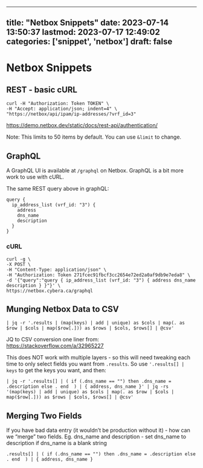 
---
title: "Netbox Snippets"
date: 2023-07-14 13:50:37
lastmod: 2023-07-17 12:49:02
categories: ['snippet', 'netbox']
draft: false
---


# Netbox Snippets
## REST - basic cURL
```
curl -H "Authorization: Token TOKEN" \
-H "Accept: application/json; indent=4" \
"https://netbox/api/ipam/ip-addresses/?vrf_id=3"
```

https://demo.netbox.dev/static/docs/rest-api/authentication/

Note: This limits to 50 items by default. You can use `&limit` to change.

## GraphQL

A GraphQL UI is available at `/graphql` on Netbox. GraphQL is a bit more work to use with cURL.

The same REST query above in graphQL:

```
query {
  ip_address_list (vrf_id: "3") {
    address
    dns_name
    description
  }
}
```

### cURL
```
curl -g \
-X POST \
-H "Content-Type: application/json" \
-H "Authorization: Token 271fcec91fbcf3cc2654e72ed2a0af9db9e7eda8" \
-d '{"query":"query { ip_address_list (vrf_id: "3") { address dns_name description } }"}' \
https://netbox.cybera.ca/graphql
```

## Munging Netbox Data to CSV

```
| jq -r '.results | (map(keys) | add | unique) as $cols | map(. as $row | $cols | map($row[.])) as $rows | $cols, $rows[] | @csv'
```

JQ to CSV conversion one liner from: https://stackoverflow.com/a/32965227

This does NOT work with multiple layers - so this will need tweaking each time to only select fields you want from `.results`. So use `'.results[] | keys` to get the keys you want, and then:
```
| jq -r '.results[] | ( if (.dns_name == "") then .dns_name = .description else . end  ) | { address, dns_name }' | jq -rs '(map(keys) | add | unique) as $cols | map(. as $row | $cols | map($row[.])) as $rows | $cols, $rows[] | @csv'
```

## Merging Two Fields
If you have bad data entry (it wouldn’t be production without it) - how can we “merge” two fields. Eg. dns_name and description - set dns_name to description if dns_name is a blank string

```
.results[] | ( if (.dns_name == "") then .dns_name = .description else . end  ) | { address, dns_name }
```


<!-- #public #snippet #netbox -->

<!-- {BearID:9A3B87F7-F6E8-434E-B951-8D0DBDE91A0E} -->
